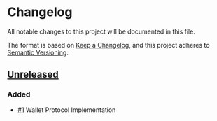 # Changelog
All notable changes to this project will be documented in this file.

The format is based on [Keep a Changelog](https://keepachangelog.com/en/1.0.0/),
and this project adheres to [Semantic Versioning](https://semver.org/spec/v2.0.0.html).

## [Unreleased]
### Added
- [#1](https://github.com/Manta-Network/cli/pull/1) Wallet Protocol Implementation

[Unreleased]: https://github.com/Manta-Network/cli/compare/HEAD...HEAD
<!-- [0.0.1]: https://github.com/manta-network/cli/releases/tag/v0.0.1 -->
